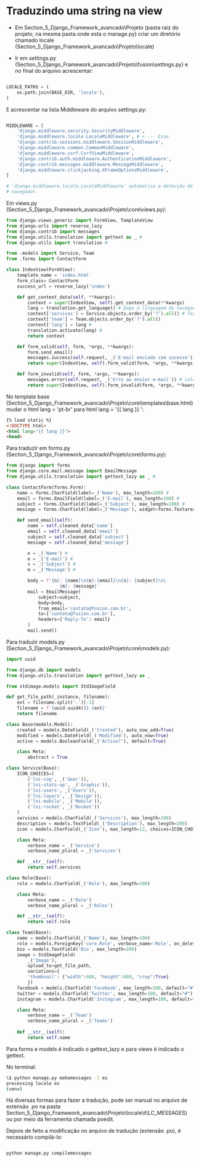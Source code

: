 # Traduzindo uma string na view

- Em Section_5_Django_Framework_avancado\Projeto (pasta raiz do projeto, na mesma pasta onde esta o manage.py) criar um diretório chamado locale (Section_5_Django_Framework_avancado\Projeto\locale)

- Ir em settings.py (Section_5_Django_Framework_avancado\Projeto\fusion\settings.py) e no final do arquivo acrescentar:

```python

LOCALE_PATHS = (
    os.path.join(BASE_DIR, 'locale'),
)
```

E acrescentar na lista Middleware do arquivo settings.py:

```python

MIDDLEWARE = [
    'django.middleware.security.SecurityMiddleware',
    'django.middleware.locale.LocaleMiddleware', # < --- Esse
    'django.contrib.sessions.middleware.SessionMiddleware',
    'django.middleware.common.CommonMiddleware',
    'django.middleware.csrf.CsrfViewMiddleware',
    'django.contrib.auth.middleware.AuthenticationMiddleware',
    'django.contrib.messages.middleware.MessageMiddleware',
    'django.middleware.clickjacking.XFrameOptionsMiddleware',
]

# 'django.middleware.locale.LocaleMiddleware' automatiza a detecção de linguagem pelo 
# navegador.

```

Em views.py (Section_5_Django_Framework_avancado\Projeto\core\views.py):

```python
from django.views.generic import FormView, TemplateView
from django.urls import reverse_lazy
from django.contrib import messages
from django.utils.translation import gettext as _ # 
from django.utils import translation # 

from .models import Service, Team
from .forms import ContactForm

class IndexView(FormView):
    template_name = 'index.html'
    form_class= ContactForm
    success_url = reverse_lazy('index')

    def get_context_data(self, **kwargs):
        context = super(IndexView, self).get_context_data(**kwargs)
        lang = translation.get_language() # pega a linguagem do navegador
        context['services'] = Service.objects.order_by('?').all() # faz carregar conteudos aleatório
        context['team'] = Team.objects.order_by('?').all()
        context['lang'] = lang #
        translation.activate(lang) #
        return context

    def form_valid(self, form, *args, **kwargs):
        form.send_email()
        messages.success(self.request, _('E-mail enviado com sucesso')) # colocou _(msg) que será traduzida
        return super(IndexView, self).form_valid(form, *args, **kwargs)

    def form_invalid(self, form, *args, **kwargs):
        messages.error(self.request, _('Erro ao enviar e-mail')) # colocou _(msg) que será traduzida
        return super(IndexView, self).form_invalid(form, *args, **kwargs)


```

No template base (Section_5_Django_Framework_avancado\Projeto\core\templates\base.html) mudar o html lang = 'pt-br' para html lang = '{{ lang }} ':

```html
{% load static %}
<!DOCTYPE html>
<html lang="{{ lang }}">
<head>
```

Para traduzir em forms.py (Section_5_Django_Framework_avancado\Projeto\core\forms.py):

```python
from django import forms
from django.core.mail.message import EmailMessage
from django.utils.translation import gettext_lazy as _ #

class ContactForm(forms.Form):
    name = forms.CharField(label=_('Name'), max_length=100) #
    email = forms.EmailField(label=_('E-mail'), max_length=100) #
    subject = forms.CharField(label=_('Subject'), max_length=100) #
    message = forms.CharField(label=_('Message'), widget=forms.Textarea()) #

    def send_email(self):
        name = self.cleaned_data['name']
        email = self.cleaned_data['email']
        subject = self.cleaned_data['subject']
        message = self.cleaned_data['message']

        n = _('Name') #
        e = _('E-mail') #
        s = _('Subject') #
        m = _('Message') #

        body = f'{n}: {name}\n{e}:{email}\n{s}: {subject}\n\
                    {m}: {message}'
        mail = EmailMessage(
            subject=subject,
            body=body,
            from_email='contato@fusion.com.br',
            to=['contato@fusion.com.br'],
            headers={'Reply-To': email}
        )
        mail.send()
```

Para traduzir models.py (Section_5_Django_Framework_avancado\Projeto\core\models.py):

```python
import uuid

from django.db import models
from django.utils.translation import gettext_lazy as _

from stdimage.models import StdImageField

def get_file_path(_instance, filename):
    ext = filename.split('.')[-1]
    filename = f'{uuid.uuid4()}.{ext}'
    return filename

class Base(models.Model):
    created = models.DateField(_('Created'), auto_now_add=True)
    modified = models.DateField(_('Modified'), auto_now=True)
    active = models.BooleanField(_('Active?'), default=True)

    class Meta:
        abstract = True

class Service(Base):
    ICON_CHOICES=(
        ('lni-cog', _('Gear')),
        ('lni-stats-up', _('Graphic')),
        ('lni-users', _('Users')),
        ('lni-layers', _('Design')),
        ('lni-mobile', _('Mobile')),
        ('lni-rocket', _('Rocket'))
    )
    services = models.CharField(_('Services'), max_length=100)
    description = models.TextField(_('Description'), max_length=200)
    icon = models.CharField(_('Icon'), max_length=12, choices=ICON_CHOICES)

    class Meta:
        verbose_name = _('Service')
        verbose_name_plural = _('Services')

    def __str__(self):
        return self.services

class Role(Base):
    role = models.CharField(_('Role'), max_length=100)

    class Meta:
        verbose_name = _('Role')
        verbose_name_plural = _('Roles')

    def __str__(self):
        return self.role

class Team(Base):
    name = models.CharField(_('Name'), max_length=100)
    role = models.ForeignKey('core.Role', verbose_name='Role', on_delete=models.CASCADE)
    bio = models.TextField('Bio', max_length=200)
    image = StdImageField(
        _('Image'),
        upload_to=get_file_path,
        variations={
        'thumbnail': {"width":480, "height":480, "crop":True}
        })
    facebook = models.CharField('Facebook', max_length=100, default="#")
    twitter = models.CharField('Twitter', max_length=100, default="#")
    instagram = models.CharField('Instagram', max_length=100, default="#")

    class Meta:
        verbose_name = _('Team')
        verbose_name_plural = _('Teams')
    
    def __str__(self):
        return self.name
```



Para forms e models é indicado o gettext_lazy e para views é indicado o gettext.

No terminal:

```bash
\$ python manage.py makemessages -l es
processing locale es
(venv) 

```

Há diversas formas para fazer a tradução, pode ser manual no arquivo de extensão .po na pasta Section_5_Django_Framework_avancado\Projeto\locale\it\LC_MESSAGES) ou por meio da ferramenta chamada poedit.

Depois de feito a modificação no arquivo de tradução (extensão .po), é necessário compilá-lo:

```bash

python manage.py compilemessages
```